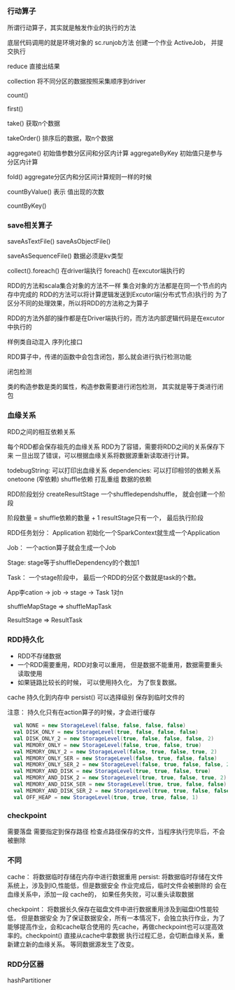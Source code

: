 ###  行动算子

所谓行动算子，其实就是触发作业的执行的方法

底层代码调用的就是环境对象的 sc.runjob方法 创建一个作业 ActiveJob， 并提交执行


reduce
直接出结果


collection
将不同分区的数据按照采集顺序到driver

count()


first()

take() 获取n个数据


takeOrder() 
排序后的数据，取n个数据


aggregate()  初始值参数分区间和分区内计算
aggregateByKey 初始值只是参与分区内计算

fold() 
aggregate分区内和分区间计算规则一样的时候




countByValue()
表示 值出现的次数

countByKey()





### save相关算子

saveAsTextFile()
saveAsObjectFile()

saveAsSequenceFile()
数据必须是kv类型



collect().foreach() 在driver端执行
foreach() 在excutor端执行的



RDD的方法和scala集合对象的方法不一样
集合对象的方法都是在同一个节点的内存中完成的
RDD的方法可以将计算逻辑发送到Excutor端(分布式节点)执行的
为了区分不同的处理效果，所以将RDD的方法称之为算子


RDD的方法外部的操作都是在Driver端执行的，而方法内部逻辑代码是在excutor中执行的



样例类自动混入 序列化接口

RDD算子中，传递的函数中会包含闭包，那么就会进行执行检测功能

闭包检测


类的构造参数是类的属性，构造参数需要进行闭包检测， 其实就是等于类进行闭包


### 血缘关系
RDD之间的相互依赖关系

每个RDD都会保存祖先的血缘关系
RDD为了容错，需要将RDD之间的关系保存下来
一旦出现了错误，可以根据血缘关系将数据源重新读取进行计算。



todebugString: 可以打印出血缘关系
dependencies: 可以打印相邻的依赖关系
    onetoone (窄依赖)
    shuffle依赖 打乱重组
数据的依赖

RDD阶段划分
createResultStage
一个shuffledependshuffle， 就会创建一个阶段

阶段数量  = shuffle依赖的数量 + 1
resultStage只有一个， 最后执行阶段


RDD任务划分：
Application
    初始化一个SparkContext就生成一个Application

Job：
    一个action算子就会生成一个Job

Stage: stage等于shuffleDependency的个数加1

Task： 一个stage阶段中， 最后一个RDD的分区个数就是task的个数。 

App李cation -> job -> stage -> Task 1对n



shuffleMapStage => shuffleMapTask

ResultStage => ResultTask




### RDD持久化 
* RDD不存储数据
* 一个RDD需要重用，RDD对象可以重用， 但是数据不能重用，数据需要重头读取使用
* 如果链路比较长的时候， 可以使用持久化， 为了恢复数据。


cache 持久化到内存中
persist()  可以选择级别 保存到临时文件的

注意： 持久化只有在action算子的时候，才会进行缓存

```scala
  val NONE = new StorageLevel(false, false, false, false)
  val DISK_ONLY = new StorageLevel(true, false, false, false)
  val DISK_ONLY_2 = new StorageLevel(true, false, false, false, 2)
  val MEMORY_ONLY = new StorageLevel(false, true, false, true)
  val MEMORY_ONLY_2 = new StorageLevel(false, true, false, true, 2)
  val MEMORY_ONLY_SER = new StorageLevel(false, true, false, false)
  val MEMORY_ONLY_SER_2 = new StorageLevel(false, true, false, false, 2)
  val MEMORY_AND_DISK = new StorageLevel(true, true, false, true)
  val MEMORY_AND_DISK_2 = new StorageLevel(true, true, false, true, 2)
  val MEMORY_AND_DISK_SER = new StorageLevel(true, true, false, false)
  val MEMORY_AND_DISK_SER_2 = new StorageLevel(true, true, false, false, 2)
  val OFF_HEAP = new StorageLevel(true, true, true, false, 1)
```


### checkpoint
需要落盘
需要指定到保存路径
检查点路径保存的文件，当程序执行完毕后，不会被删除


### 不同
cache： 将数据临时存储在内存中进行数据重用
persist: 将数据临时存储在文件系统上，涉及到IO,性能低，但是数据安全
 作业完成后，临时文件会被删除的
会在血缘关系中，添加一段 cache的， 如果任务失败，可以重头读取数据


checkpoint： 将数据长久保存在磁盘文件中进行数据重用涉及到磁盘IO性能较低， 但是数据安全
为了保证数据安全，所有一本情况下，会独立执行作业，为了能够提高作业，会和cache联合使用的
先cache，再做checkpoint也可以提高效率的。checkpoint() 直接从cache中拿数据
执行过程汇总，会切断血缘关系，重新建立新的血缘关系。
等同数据源发生了改变。



### RDD分区器
hashPartitioner












